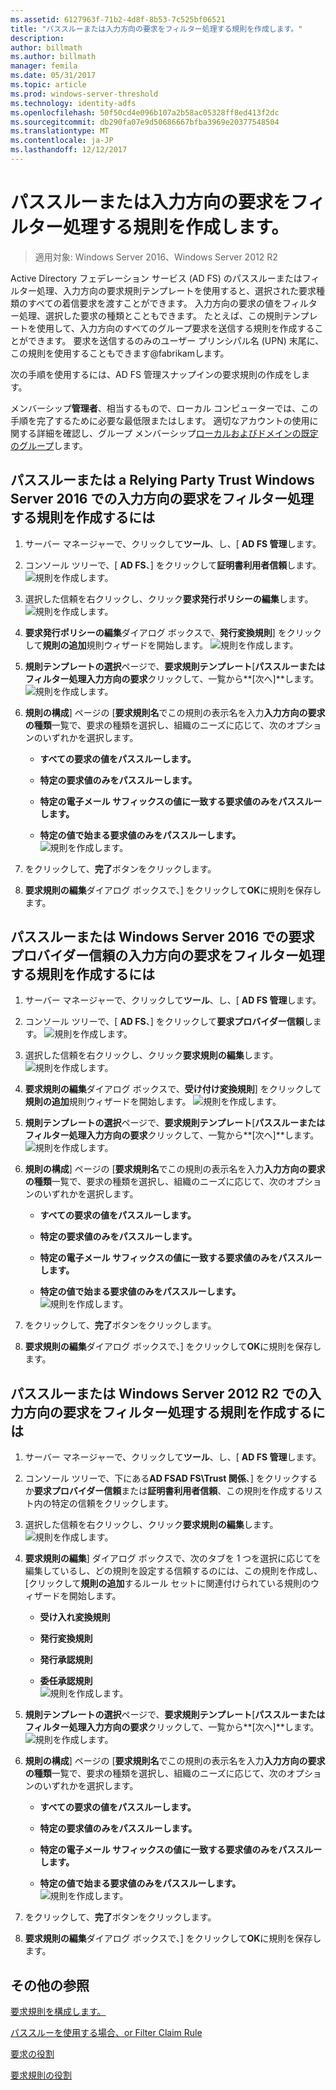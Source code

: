 ```yaml
---
ms.assetid: 6127963f-71b2-4d8f-8b53-7c525bf06521
title: "パススルーまたは入力方向の要求をフィルター処理する規則を作成します。"
description: 
author: billmath
ms.author: billmath
manager: femila
ms.date: 05/31/2017
ms.topic: article
ms.prod: windows-server-threshold
ms.technology: identity-adfs
ms.openlocfilehash: 50f50cd4e096b107a2b58ac05328ff8ed413f2dc
ms.sourcegitcommit: db290fa07e9d50686667bfba3969e20377548504
ms.translationtype: MT
ms.contentlocale: ja-JP
ms.lasthandoff: 12/12/2017
---
```

# <a name="create-a-rule-to-pass-through-or-filter-an-incoming-claim"></a>パススルーまたは入力方向の要求をフィルター処理する規則を作成します。

>適用対象: Windows Server 2016、Windows Server 2012 R2

Active Directory フェデレーション サービス \(AD FS\) のパススルーまたはフィルター処理、入力方向の要求規則テンプレートを使用すると、選択された要求種類のすべての着信要求を渡すことができます。 入力方向の要求の値をフィルター処理、選択した要求の種類とこともできます。 たとえば、この規則テンプレートを使用して、入力方向のすべてのグループ要求を送信する規則を作成することができます。 要求を送信するのみのユーザー プリンシパル名 \(UPN\) 末尾に、この規則を使用することもできます@fabrikamします。  
  
次の手順を使用するには、AD FS 管理スナップインの要求規則の作成をします。  
  
メンバーシップ**管理者**、相当するもので、ローカル コンピューターでは、この手順を完了するために必要な最低限またはします。  適切なアカウントの使用に関する詳細を確認し、グループ メンバーシップ[ローカルおよびドメインの既定のグループ](https://go.microsoft.com/fwlink/?LinkId=83477)します。   

## <a name="to-create-a-rule-to-pass-through-or-filter-an-incoming-claim-on-a-relying-party-trust-in-windows-server-2016"></a>パススルーまたは a Relying Party Trust Windows Server 2016 での入力方向の要求をフィルター処理する規則を作成するには 

1.  サーバー マネージャーで、クリックして**ツール**、し、[ **AD FS 管理**します。  
  
2.  コンソール ツリーで、[ **AD FS**、] をクリックして**証明書利用者信頼**します。 
![規則を作成します。](media/Create-a-Rule-to-Pass-Through-or-Filter-an-Incoming-Claim/claimrule9.PNG)  
  
3.  選択した信頼を右クリックし、クリック**要求発行ポリシーの編集**します。
![規則を作成します。](media/Create-a-Rule-to-Pass-Through-or-Filter-an-Incoming-Claim/claimrule10.PNG)   
  
4.  **要求発行ポリシーの編集**ダイアログ ボックスで、**発行変換規則**] をクリックして**規則の追加**規則ウィザードを開始します。 
![規則を作成します。](media/Create-a-Rule-to-Pass-Through-or-Filter-an-Incoming-Claim/claimrule11.PNG)    

5.  **規則テンプレートの選択**ページで、**要求規則テンプレート**[**パススルーまたはフィルター処理入力方向の要求**クリックして、一覧から**[次へ]**します。  
![規則を作成します。](media/Create-a-Rule-to-Pass-Through-or-Filter-an-Incoming-Claim/claimrule4.PNG)    

6.  **規則の構成**] ページの [**要求規則名**でこの規則の表示名を入力**入力方向の要求の種類**一覧で、要求の種類を選択し、組織のニーズに応じて、次のオプションのいずれかを選択します。  
  
    -   **すべての要求の値をパススルーします。**  
  
    -   **特定の要求値のみをパススルーします。**  
  
    -   **特定の電子メール サフィックスの値に一致する要求値のみをパススルーします。**  
  
    -   **特定の値で始まる要求値のみをパススルーします。**  
![規則を作成します。](media/Create-a-Rule-to-Pass-Through-or-Filter-an-Incoming-Claim/claimrule5.PNG)    

7.  をクリックして、**完了**ボタンをクリックします。  
  
8.  **要求規則の編集**ダイアログ ボックスで、] をクリックして**OK**に規則を保存します。
  
## <a name="to-create-a-rule-to-pass-through-or-filter-an-incoming-claim-on-a-claims-provider-trust-in-windows-server-2016"></a>パススルーまたは Windows Server 2016 での要求プロバイダー信頼の入力方向の要求をフィルター処理する規則を作成するには 
  
1.  サーバー マネージャーで、クリックして**ツール**、し、[ **AD FS 管理**します。  
  
2.  コンソール ツリーで、[ **AD FS**、] をクリックして**要求プロバイダー信頼**します。 
![規則を作成します。](media/Create-a-Rule-to-Pass-Through-or-Filter-an-Incoming-Claim/claimrule1.PNG)  
  
3.  選択した信頼を右クリックし、クリック**要求規則の編集**します。
![規則を作成します。](media/Create-a-Rule-to-Pass-Through-or-Filter-an-Incoming-Claim/claimrule2.PNG)   
  
4.  **要求規則の編集**ダイアログ ボックスで、**受け付け変換規則**] をクリックして**規則の追加**規則ウィザードを開始します。
![規則を作成します。](media/Create-a-Rule-to-Pass-Through-or-Filter-an-Incoming-Claim/claimrule3.PNG)    

5.  **規則テンプレートの選択**ページで、**要求規則テンプレート**[**パススルーまたはフィルター処理入力方向の要求**クリックして、一覧から**[次へ]**します。  
![規則を作成します。](media/Create-a-Rule-to-Pass-Through-or-Filter-an-Incoming-Claim/claimrule4.PNG)    

6.  **規則の構成**] ページの [**要求規則名**でこの規則の表示名を入力**入力方向の要求の種類**一覧で、要求の種類を選択し、組織のニーズに応じて、次のオプションのいずれかを選択します。  
  
    -   **すべての要求の値をパススルーします。**  
  
    -   **特定の要求値のみをパススルーします。**  
  
    -   **特定の電子メール サフィックスの値に一致する要求値のみをパススルーします。**  
  
    -   **特定の値で始まる要求値のみをパススルーします。**  
![規則を作成します。](media/Create-a-Rule-to-Pass-Through-or-Filter-an-Incoming-Claim/claimrule5.PNG)    

7.  をクリックして、**完了**ボタンをクリックします。  
  
8.  **要求規則の編集**ダイアログ ボックスで、] をクリックして**OK**に規則を保存します。  

## <a name="to-create-a-rule-to-pass-through-or-filter-an-incoming-claim-in-windows-server-2012-r2"></a>パススルーまたは Windows Server 2012 R2 での入力方向の要求をフィルター処理する規則を作成するには

1.  サーバー マネージャーで、クリックして**ツール**、し、[ **AD FS 管理**します。  
  
2.  コンソール ツリーで、下にある**AD FSAD FS\\Trust 関係**、] をクリックするか**要求プロバイダー信頼**または**証明書利用者信頼**、この規則を作成するリスト内の特定の信頼をクリックします。  
  
3.  選択した信頼を右クリックし、クリック**要求規則の編集**します。
![規則を作成します。](media/Create-a-Rule-to-Pass-Through-or-Filter-an-Incoming-Claim/claimrule6.PNG)   
  
4.  **要求規則の編集**] ダイアログ ボックスで、次のタブを 1 つを選択に応じてを編集しているし、どの規則を設定する信頼するのには、この規則を作成し、[クリックして**規則の追加**するルール セットに関連付けられている規則のウィザードを開始します。  
  
    -   **受け入れ変換規則**  
  
    -   **発行変換規則**  
  
    -   **発行承認規則**  
  
    -   **委任承認規則**  
![規則を作成します。](media/Create-a-Rule-to-Permit-All-Users/permitall5.PNG)    

5.  **規則テンプレートの選択**ページで、**要求規則テンプレート**[**パススルーまたはフィルター処理入力方向の要求**クリックして、一覧から**[次へ]**します。  
![規則を作成します。](media/Create-a-Rule-to-Pass-Through-or-Filter-an-Incoming-Claim/claimrule7.PNG)    

6.  **規則の構成**] ページの [**要求規則名**でこの規則の表示名を入力**入力方向の要求の種類**一覧で、要求の種類を選択し、組織のニーズに応じて、次のオプションのいずれかを選択します。  
  
    -   **すべての要求の値をパススルーします。**  
  
    -   **特定の要求値のみをパススルーします。**  
  
    -   **特定の電子メール サフィックスの値に一致する要求値のみをパススルーします。**  
  
    -   **特定の値で始まる要求値のみをパススルーします。**  
![規則を作成します。](media/Create-a-Rule-to-Pass-Through-or-Filter-an-Incoming-Claim/claimrule8.PNG)    

7.  をクリックして、**完了**ボタンをクリックします。  
  
8.  **要求規則の編集**ダイアログ ボックスで、] をクリックして**OK**に規則を保存します。  



  
## <a name="additional-references"></a>その他の参照  
[要求規則を構成します。](Configure-Claim-Rules.md)  
  
[パススルーを使用する場合、or Filter Claim Rule](../../ad-fs/technical-reference/When-to-Use-a-Pass-Through-or-Filter-Claim-Rule.md)  
  
[要求の役割](../../ad-fs/technical-reference/The-Role-of-Claims.md)  
  
[要求規則の役割](../../ad-fs/technical-reference/The-Role-of-Claim-Rules.md)  
  
